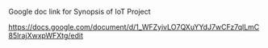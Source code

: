Google doc link  for Synopsis of IoT Project

https://docs.google.com/document/d/1_WFZyivLO7QXuYYdJ7wCFz7qlLmC85lrajXwxpWFXtg/edit
